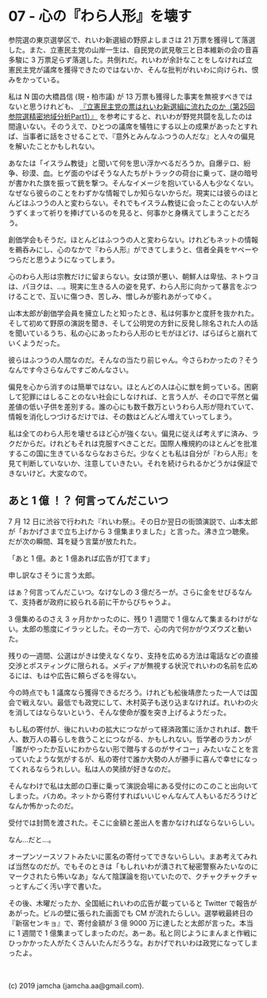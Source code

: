 

# 07 - 心の『わら人形』を壊す

参院選の東京選挙区で、れいわ新選組の野原よしまさは 21 万票を獲得して落選した。また、立憲民主党の山岸一生は、自民党の武見敬三と日本維新の会の音喜多駿に 3 万票足らず落選した。共倒れだ。れいわが余計なことをしなければ立憲民主党が議席を獲得できたのではないか、そんな批判がれいわに向けられ、恨みをかっている。

私は N 国の大橋昌信 (現・柏市議) が 13 万票も獲得した事実を無視すべきではないと思うけれども、 [『立憲民主党の票はれいわ新選組に流れたのか（第25回参院選精密地域分析Part1）』](https://note.mu/miraisyakai/n/n07237a363319) を参考にすると、れいわが野党共闘を乱したのは間違いない。そのうえで、ひとつの議席を犠牲にする以上の成果があったとすれば、当事者に話をさせることで、『意外とみんなふつうの人だな』と人々の偏見を解いたことかもしれない。

あなたは「イスラム教徒」と聞いて何を思い浮かべるだろうか。自爆テロ、紛争、砂漠、血。ヒゲ面のやばそうな人たちがトラックの荷台に乗って、謎の暗号が書かれた旗を振って銃を撃つ。そんなイメージを抱いている人も少なくない。なぜなら彼らのことをわずかな情報でしか知らないからだ。現実には彼らのほとんどはふつうの人と変わらない。それでもイスラム教徒に会ったことのない人がうずくまって祈りを捧げているのを見ると、何事かと身構えてしまうことだろう。

創価学会もそうだ。ほとんどはふつうの人と変わらない。けれどもネットの情報を鵜呑みにし、心のなかで『わら人形』ができてしまうと、信者全員をヤベーやつらだと思うようになってしまう。

心のわら人形は宗教だけに留まらない。女は頭が悪い、朝鮮人は卑怯、ネトウヨは、パヨクは、…。現実に生きる人の姿を見ず、わら人形に向かって暴言をぶつけることで、互いに傷つき、苦しみ、憎しみが膨れあがってゆく。

山本太郎が創価学会員を擁立したと知ったとき、私は何事かと度肝を抜かれた。そして初めて野原の演説を聞き、そして公明党の方針に反発し除名された人の話を聞いているうち、私の心にあったわら人形のヒモがほどけ、ばらばらと崩れていくようだった。

彼らはふつうの人間なのだ。そんなの当たり前じゃん。今さらわかったの？そうなんです今さらなんですごめんなさい。

偏見を心から消すのは簡単ではない。ほとんどの人は心に獣を飼っている。困窮して犯罪にはしることのない社会にしなければ、と言う人が、その口で平然と偏差値の低い子供を差別する。誰の心にも数千数万というわら人形が隠れていて、情報を消化しつづけるだけでは、その数はどんどん増えていってしまう。

私は全てのわら人形を壊せるほど心が強くない。偏見に従えば考えずに済み、ラクだからだ。けれどもそれは克服すべきことだ。国際人権規約のほとんどを批准するこの国に生きているならなおさらだ。少なくとも私は自分が『わら人形』を見て判断していないか、注意していきたい。それを続けられるかどうかは保証できないけど。大変なので。

## あと 1 億 ！？ 何言ってんだこいつ

7 月 12 日に渋谷で行われた『れいわ祭』。その日か翌日の街頭演説で、山本太郎が「おかげさまで立ち上げから 3 億集まりました」と言った。沸き立つ聴衆。だが次の瞬間、耳を疑う言葉が放たれた。

「あと 1 億。あと 1 億あれば広告が打てます」

申し訳なさそうに言う太郎。

はぁ？何言ってんだこいつ。なけなしの 3 億だろーが。さらに金をせびるなんて、支持者が政府に絞られる前に干からびちゃうよ。

3 億集めるのさえ 3 ヶ月かかったのに、残り 1 週間で 1 億なんて集まるわけがない。太郎の態度にイラッとした。その一方で、心の内で何かがウズウズと動いた。

残りの一週間、公選はがきは使えなくなり、支持を広める方法は電話などの直接交渉とポスティングに限られる。メディアが無視する状況でれいわの名前を広めるには、もはや広告に頼らざるを得ない。

今の時点でも 1 議席なら獲得できるだろう。けれども舩後靖彦たった一人では国会で戦えない。最低でも政党にして、木村英子も送り込まなければ。れいわの火を消してはならないという、そんな使命が腹を突き上げるようだった。

もし私の寄付が、後にれいわの拡大につながって経済政策に活かされれば、数千人、数万人の暮らしを救うことにつながる、かもしれない。哲学者のラカンが「誰がやったか互いにわからない形で贈与するのがサイコー」みたいなことを言っていたような気がするが、私の寄付で誰か大勢の人が勝手に喜んで幸せになってくれるならうれしい。私は人の笑顔が好きなのだ。

そんなわけで私は太郎の口車に乗って演説会場にある受付にのこのこと出向いてしまった。バカめ。ネットから寄付すればいいじゃんなんて人もいるだろうけどなんか怖かったのだ。

受付では封筒を渡された。そこに金額と差出人を書かなければならないらしい。

なん…だと…。

オープンソースソフトみたいに匿名の寄付ってできないらしい。まあ考えてみれば当然なのだが。でもそのときは「もしれいわが潰されて秘密警察みたいなのにマークされたら怖いなあ」なんて陰謀論を抱いていたので、クチャクチャクチャっとすんごく汚い字で書いた。

その後、木曜だったか、全国紙にれいわの広告が載っていると Twitter で報告があがった。ビルの壁に張られた画面でも CM が流れたらしい。選挙戦最終日の『新宿センキョ』で、寄付金額が 3 億 9000 万に達したと太郎が言った。本当に 1 週間で 1 億集まってしまったのだ。あーあ。私と同じようにまんまと作戦にひっかかった人がたくさんいたんだろうな。おかげでれいわは政党になってしまったよ。

<br>
<br>
(c) 2019 jamcha (jamcha.aa@gmail.com).

